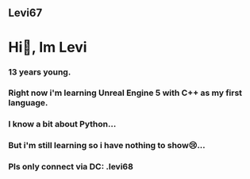 ## Levi67
<h1>Hi👋, Im Levi</h1>
<h3>13 years young.</h3>
<h3>Right now i'm learning Unreal Engine 5 with C++ as my first language.</h3>
<h3>I know a bit about Python...</h3>
<h3>But i'm still learning so i have nothing to show😢...</h3>
<h3>Pls only connect via DC: .levi68</h3>
